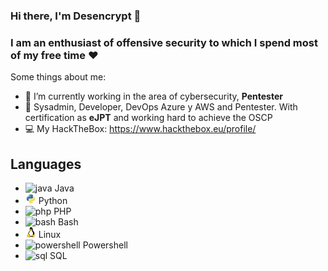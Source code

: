 ### Hi there, I'm Desencrypt 👋
### I am an enthusiast of offensive security to which I spend most of my free time ❤️



Some things about me:

- 🔭 I’m currently working in the area of cybersecurity, **Pentester**
- 📓 Sysadmin, Developer, DevOps Azure y AWS and Pentester. With certification as **eJPT** and working hard to achieve the OSCP
- 💻 My HackTheBox: https://www.hackthebox.eu/profile/



## Languages

- <img src="https://i.pinimg.com/736x/79/5e/bb/795ebb5f4a470cd7242136237f61fc53.jpg" alt="java" width="20" height="20"/> Java
- <img src="https://raw.githubusercontent.com/devicons/devicon/master/icons/python/python-original.svg" alt="python" width="17" height="17"/> Python
- <img src="http://pngimg.com/uploads/php/php_PNG12.png" alt="php" width="17" height="17"/> PHP
- <img src="https://www.vectorlogo.zone/logos/gnu_bash/gnu_bash-icon.svg" alt="bash" width="17" height="17"/> Bash
- <img src="https://raw.githubusercontent.com/devicons/devicon/master/icons/linux/linux-original.svg" alt="linux" width="17" height="17"/> Linux
- <img src="https://static.wikia.nocookie.net/logopedia/images/2/24/Windows_PS_2015.png/revision/latest?cb=20210821235048&path-prefix=es" alt="powershell" width="17" height="17"/> Powershell
- <img src="https://blog.desafiolatam.com/wp-content/uploads/2018/05/sql-logo.png" alt="sql" width="17" height="17"/> SQL


<!-- <a href="https://app.hackthebox.eu/profile/" target="_blank"> <img src="https://i.imgur.com/FQ6YBpS.png" alt="htb" width="50" height="50"/> </a> -->
